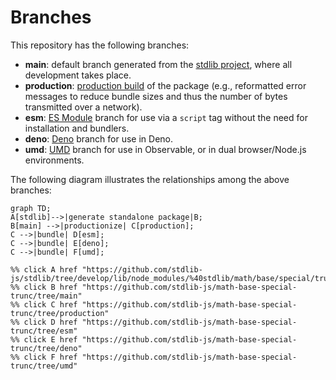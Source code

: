 <!--

@license Apache-2.0

Copyright (c) 2022 The Stdlib Authors.

Licensed under the Apache License, Version 2.0 (the "License");
you may not use this file except in compliance with the License.
You may obtain a copy of the License at

    http://www.apache.org/licenses/LICENSE-2.0

Unless required by applicable law or agreed to in writing, software
distributed under the License is distributed on an "AS IS" BASIS,
WITHOUT WARRANTIES OR CONDITIONS OF ANY KIND, either express or implied.
See the License for the specific language governing permissions and
limitations under the License.

-->

# Branches

This repository has the following branches:

-   **main**: default branch generated from the [stdlib project][stdlib-url], where all development takes place.
-   **production**: [production build][production-url] of the package (e.g., reformatted error messages to reduce bundle sizes and thus the number of bytes transmitted over a network).
-   **esm**: [ES Module][esm-url] branch for use via a `script` tag without the need for installation and bundlers.
-   **deno**: [Deno][deno-url] branch for use in Deno.
-   **umd**: [UMD][umd-url] branch for use in Observable, or in dual browser/Node.js environments.

The following diagram illustrates the relationships among the above branches:

```mermaid
graph TD;
A[stdlib]-->|generate standalone package|B;
B[main] -->|productionize| C[production];
C -->|bundle| D[esm];
C -->|bundle| E[deno];
C -->|bundle| F[umd];

%% click A href "https://github.com/stdlib-js/stdlib/tree/develop/lib/node_modules/%40stdlib/math/base/special/trunc"
%% click B href "https://github.com/stdlib-js/math-base-special-trunc/tree/main"
%% click C href "https://github.com/stdlib-js/math-base-special-trunc/tree/production"
%% click D href "https://github.com/stdlib-js/math-base-special-trunc/tree/esm"
%% click E href "https://github.com/stdlib-js/math-base-special-trunc/tree/deno"
%% click F href "https://github.com/stdlib-js/math-base-special-trunc/tree/umd"
```

[stdlib-url]: https://github.com/stdlib-js/stdlib/tree/develop/lib/node_modules/%40stdlib/math/base/special/trunc
[production-url]: https://github.com/stdlib-js/math-base-special-trunc/tree/production
[deno-url]: https://github.com/stdlib-js/math-base-special-trunc/tree/deno
[umd-url]: https://github.com/stdlib-js/math-base-special-trunc/tree/umd
[esm-url]: https://github.com/stdlib-js/math-base-special-trunc/tree/esm
